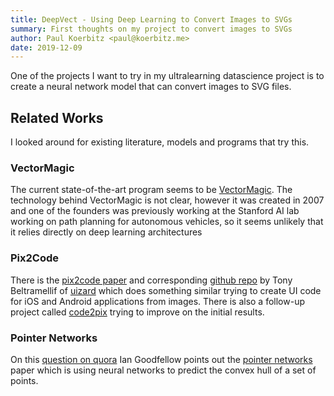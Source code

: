 ```yaml
---
title: DeepVect - Using Deep Learning to Convert Images to SVGs
summary: First thoughts on my project to convert images to SVGs
author: Paul Koerbitz <paul@koerbitz.me>
date: 2019-12-09
---
```


One of the projects I want to try in my ultralearning datascience
project is to create a neural network model that can convert images
to SVG files.

## Related Works

I looked around for existing literature, models and programs that try this.

### VectorMagic

The current state-of-the-art program seems to be [VectorMagic]. The technology
behind VectorMagic is not clear, however it was created in 2007 and one of the
founders was previously working at the Stanford AI lab working on path planning
for autonomous vehicles, so it seems unlikely that it relies directly on deep
learning architectures

### Pix2Code

There is the [pix2code paper] and corresponding [github repo][pix2code github]
by Tony Beltramellif of [uizard] which does something similar trying to create
UI code for iOS and Android applications from images. There is also a follow-up
project called [code2pix] trying to improve on the initial results.

### Pointer Networks

On this [question on quora] Ian Goodfellow points out the [pointer networks]
paper which is using neural networks to predict the convex hull of a set
of points.

[question on quora]: https://www.quora.com/Can-neural-networks-output-vector-representations-such-as-SVG-of-images
[pointer networks]: https://arxiv.org/abs/1506.03134
[uizard]: https://uizard.io/
[VectorMagic]: https://vectormagic.com/
[pix2code paper]: https://arxiv.org/abs/1705.07962
[pix2code github]: https://github.com/tonybeltramelli/pix2code
[code2pix]: https://towardsdatascience.com/code2pix-deep-learning-compiler-for-graphical-user-interfaces-1256c346950b?